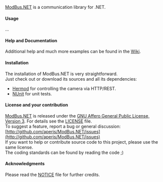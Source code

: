 [ModBus.NET](http://github.com/aperis/ModBus.NET) is a communication library for .NET.

#### Usage

...

#### Help and Documentation

Additional help and much more examples can be found in the [Wiki](http://github.com/aperis/ModBus.NET/wiki).   

#### Installation

The installation of ModBus.NET is very straightforward.    
Just check out or download its sources and all its dependencies:

- [Hermod](http://github.com/ahzf/Hermod) for controlling the camera via HTTP/REST.
- [NUnit](http://www.nunit.org) for unit tests.

#### License and your contribution

[ModBus.NET](http://github.com/aperis/ModBus.NET) is released under the [GNU Affero General Public License, Version 3](http://www.gnu.org/licenses/agpl.html). For details see the [LICENSE](/aperis/ModBus.NET/blob/master/LICENSE) file.    
To suggest a feature, report a bug or general discussion: [http://github.com/aperis/ModBus.NET/issues](http://github.com/aperis/ModBus.NET/issues)    
If you want to help or contribute source code to this project, please use the same license.   
The coding standards can be found by reading the code ;)

#### Acknowledgments

Please read the [NOTICE](/aperis/ModBus.NET/blob/master/NOTICE) file for further credits.

#### 
